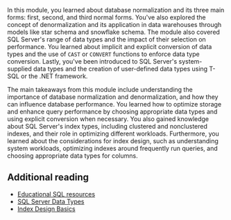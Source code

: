 In this module, you learned about database normalization and its three main forms: first, second, and third normal forms. You've also explored the concept of denormalization and its application in data warehouses through models like star schema and snowflake schema. The module also covered SQL Server's range of data types and the impact of their selection on performance. You learned about implicit and explicit conversion of data types and the use of `CAST` or `CONVERT` functions to enforce data type conversion. Lastly, you've been introduced to SQL Server's system-supplied data types and the creation of user-defined data types using T-SQL or the .NET framework.

The main takeaways from this module include understanding the importance of database normalization and denormalization, and how they can influence database performance. You learned how to optimize storage and enhance query performance by choosing appropriate data types and using explicit conversion when necessary. You also gained knowledge about SQL Server's index types, including clustered and nonclustered indexes, and their role in optimizing different workloads. Furthermore, you learned about the considerations for index design, such as understanding system workloads, optimizing indexes around frequently run queries, and choosing appropriate data types for columns.

## Additional reading

- [Educational SQL resources](/sql/sql-server/educational-sql-resources)
- [SQL Server Data Types](/en-us/sql/t-sql/data-types/data-types-transact-sql)
- [Index Design Basics](/en-us/sql/relational-databases/sql-server-index-design-guide)
